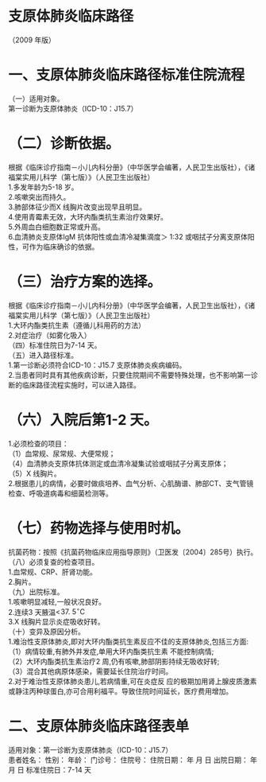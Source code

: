 # 支原体肺炎临床路径  
（2009 年版）  
# 一、支原体肺炎临床路径标准住院流程  
（一）适用对象。  
第一诊断为支原体肺炎（ICD-10：J15.7）  
# （二）诊断依据。  
根据《临床诊疗指南－小儿内科分册》（中华医学会编著，人民卫生出版社），《诸福棠实用儿科学（第七版）》（人民卫生出版社）  
1.多发年龄为5-18 岁。  
2.咳嗽突出而持久。  
3.肺部体征少而X 线胸片改变出现早且明显。  
4.使用青霉素无效，大环内酯类抗生素治疗效果好。  
5.外周血白细胞数正常或升高。  
6.血清肺炎支原体IgM 抗体阳性或血清冷凝集滴度＞ 1:32 或咽拭子分离支原体阳性，可作为临床确诊的依据。  
# （三）治疗方案的选择。  
根据《临床诊疗指南－小儿内科分册》（中华医学会编著，人民卫生出版社），《诸福棠实用儿科学（第七版）》（人民卫生出版社）  
1.大环内酯类抗生素（遵循儿科用药的方法）  
2.对症治疗（如雾化吸入）  
（四）标准住院日为7-14 天。  
（五）进入路径标准。  
1.第一诊断必须符合ICD-10：J15.7 支原体肺炎疾病编码。  
2.当患者同时具有其他疾病诊断，只要住院期间不需要特殊处理，也不影响第一诊断的临床路径流程实施时，可以进入路径。  
# （六）入院后第1-2 天。  
1.必须检查的项目：  
（1）血常规、尿常规、大便常规；  
（4）血清肺炎支原体抗体测定或血清冷凝集试验或咽拭子分离支原体；  
（5）X 线胸片。  
2.根据患儿的病情，必要时做痰培养、血气分析、心肌酶谱、肺部CT、支气管镜检查、呼吸道病毒和细菌检测等。  
# （七）药物选择与使用时机。  
抗菌药物：按照《抗菌药物临床应用指导原则》（卫医发〔2004〕285号）执行。  
（八）必须复查的检查项目。  
1.血常规、CRP、肝肾功能。  
2.胸片。  
（九）出院标准。  
1.咳嗽明显减轻,一般状况良好。  
2.连续3 天腋温$<\!37.~5^{\circ}\mathrm{C}$  
3.X 线胸片显示炎症吸收好转。  
（十）变异及原因分析。  
1.难治性支原体肺炎,即对大环内酯类抗生素反应不佳的支原体肺炎,包括三方面:  
（1）病情较重,有肺外并发症,单用大环内酯类抗生素 不能控制病情;  
（2）大环内酯类抗生素治疗2 周,仍有咳嗽,肺部阴影持续无吸收好转;  
（3）混合其他病原体感染，需要延长住院治疗时间。  
2.对于难治性支原体肺炎患儿,若病情重,可在炎症反 应的极期加用肾上腺皮质激素或静注丙种球蛋白,亦可合用利福平。导致住院时间延长，医疗费用增加。  
# 二、支原体肺炎临床路径表单  
适用对象：第一诊断为支原体肺炎（ICD-10：J15.7）  
患者姓名：           性别：    年龄：      门诊号：        住院号：        住院日期：     年    月    日 出院日期：     年   月   日  标准住院日：7-14 天  
